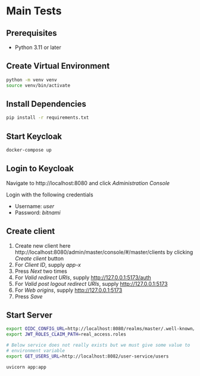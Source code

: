 # Main Tests

## Prerequisites

- Python 3.11 or later

## Create Virtual Environment

```bash
python -m venv venv
source venv/bin/activate
```

## Install Dependencies

```bash
pip install -r requirements.txt
```

## Start Keycloak

```bash
docker-compose up
```

## Login to Keycloak

Navigate to http://localhost:8080 and click *Administration Console*

Login with the following credentials
- Username: *user*
- Password: *bitnami*

## Create client

1. Create new client here http://localhost:8080/admin/master/console/#/master/clients by clicking *Create client* button
2. For *Client ID*, supply *app-x*
3. Press *Next* two times
4. For *Valid redirect URIs*, supply http://127.0.0.1:5173/auth
5. For *Valid post logout redirect URIs*, supply http://127.0.0.1:5173
6. For *Web origins*, supply http://127.0.0.1:5173
7. Press *Save*

## Start Server

```bash
export OIDC_CONFIG_URL=http://localhost:8080/realms/master/.well-known/openid-configuration
export JWT_ROLES_CLAIM_PATH=real_access.roles

# Below service does not really exists but we must give some value to
# environment variable
export GET_USERS_URL=http://localhost:8082/user-service/users

uvicorn app:app
```